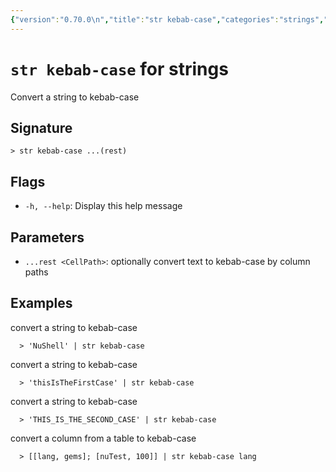 ```yaml
---
{"version":"0.70.0\n","title":"str kebab-case","categories":"strings","usage":"Convert a string to kebab-case\n"}
---
```

<!-- THIS FILE IS GENERATED BY update_book_commands.cjs USING NUSHELL'S HELP COMMANDS.
REFRAIN FROM EDITING IT MANUALLY.-->
# <code>str kebab-case</code> for strings

<div class='command-title'>Convert a string to kebab-case</div>

## Signature

```> str kebab-case ...(rest)```

## Flags

 * ```-h, --help```: Display this help message
## Parameters

 * ```...rest <CellPath>```: optionally convert text to kebab-case by column paths
## Examples

  convert a string to kebab-case
```shell
  > 'NuShell' | str kebab-case
```
  convert a string to kebab-case
```shell
  > 'thisIsTheFirstCase' | str kebab-case
```
  convert a string to kebab-case
```shell
  > 'THIS_IS_THE_SECOND_CASE' | str kebab-case
```
  convert a column from a table to kebab-case
```shell
  > [[lang, gems]; [nuTest, 100]] | str kebab-case lang
```


